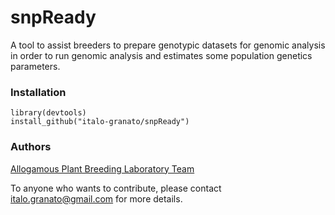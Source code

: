 # snpReady
A tool to assist breeders to prepare genotypic datasets for genomic analysis in order to run genomic analysis and estimates some population genetics parameters.

### Installation

```
library(devtools)
install_github("italo-granato/snpReady")
```

### Authors

[Allogamous Plant Breeding Laboratory Team](http://www.genetica.esalq.usp.br/alogamas/index2.html)



To anyone who wants to contribute, please contact italo.granato@gmail.com for more details.


